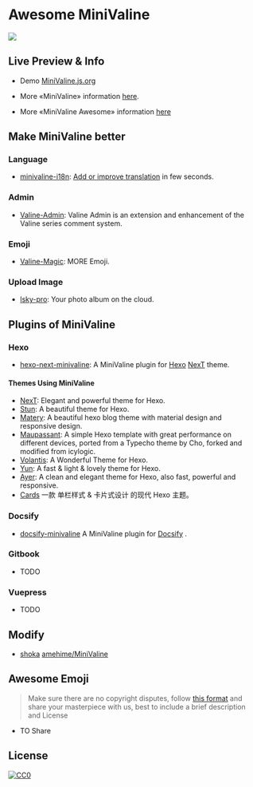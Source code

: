 # Awesome MiniValine

[![](https://raw.githubusercontent.com/sindresorhus/awesome/main/media/badge-flat2.svg?sanitize=true)](https://github.com/sindresorhus/awesome)

## Live Preview & Info

* Demo [MiniValine.js.org](https://minivaline.js.org)

+ More «MiniValine» information [here](https://minivaline.js.org/docs/).

+ More «MiniValine Awesome» information [here](https://minivaline.js.org/docs/en/#/Awesome)



## Make MiniValine better  

### Language

+ [minivaline-i18n](https://github.com/MiniValine/minivaline-i18n): [Add or improve translation](https://crowdin.com/project/minivaline) in few seconds.


### Admin

* [Valine-Admin](https://github.com/DesertsP/Valine-Admin): Valine Admin is an extension and enhancement of the Valine series comment system.

### Emoji

* [Valine-Magic](https://github.com/GamerNoTitle/Valine-Magic): MORE Emoji.


### Upload Image

+ [lsky-pro](https://github.com/wisp-x/lsky-pro): Your photo album on the cloud.


## Plugins of MiniValine

### Hexo

* [hexo-next-minivaline](https://github.com/MiniValine/hexo-next-minivaline): A MiniValine plugin for [Hexo](https://github.com/hexojs/hexo) [NexT](https://github.com/next-theme/hexo-theme-next) theme. 


#### Themes Using MiniValine

* [NexT](https://github.com/theme-next/hexo-theme-next): Elegant and powerful theme for Hexo. 
* [Stun](https://github.com/liuyib/hexo-theme-stun): A beautiful theme for Hexo.
* [Matery](https://github.com/blinkfox/hexo-theme-matery): A beautiful hexo blog theme with material design and responsive design.
* [Maupassant](https://github.com/tufu9441/maupassant-hexo): A simple Hexo template with great performance on different devices, ported from a Typecho theme by Cho, forked and modified from icylogic.
* [Volantis](https://github.com/xaoxuu/hexo-theme-volantis): A Wonderful Theme for Hexo.
* [Yun](https://github.com/YunYouJun/hexo-theme-yun): A fast & light & lovely theme for Hexo.
* [Ayer](https://github.com/Shen-Yu/hexo-theme-ayer): A clean and elegant theme for Hexo, also fast, powerful and responsive.
* [Cards](https://github.com/ChrAlpha/hexo-theme-cards) 一款 单栏样式 & 卡片式设计 的现代 Hexo 主题。



### Docsify

* [docsify-minivaline](https://github.com/MiniValine/hexo-next-minivaline) A MiniValine plugin for [Docsify](https://github.com/docsifyjs/docsify/) . 



### Gitbook

+ TODO


### Vuepress

+ TODO




## Modify

* [shoka](https://github.com/amehime/hexo-theme-shoka) [amehime/MiniValine](https://github.com/amehime/MiniValine)



## Awesome Emoji

> Make sure there are no copyright disputes, follow [this format](https://minivaline.js.org/docs/en/#/Options?id=how-to-customize-emoticons) and share your masterpiece with us, best to include a brief description and License

+ TO Share



## License

[![CC0](http://mirrors.creativecommons.org/presskit/buttons/88x31/svg/cc-zero.svg)](https://creativecommons.org/publicdomain/zero/1.0/)



